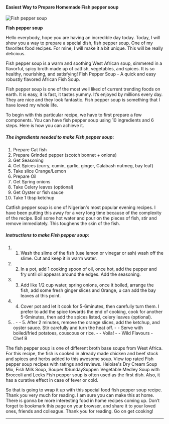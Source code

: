             

#### Easiest Way to Prepare Homemade Fish pepper soup

![Fish pepper soup](https://img-global.cpcdn.com/recipes/10ba132fabde040d/751x532cq70/fish-pepper-soup-recipe-main-photo.jpg)

**Fish pepper soup**

Hello everybody, hope you are having an incredible day today. Today, I will show you a way to prepare a special dish, fish pepper soup. One of my favorites food recipes. For mine, I will make it a bit unique. This will be really delicious.

Fish pepper soup is a warm and soothing West African soup, simmered in a flavorful, spicy broth made up of catfish, vegetables, and spices. It is so healthy, nourishing, and satisfying! Fish Pepper Soup - A quick and easy robustly flavored African Fish Soup.

Fish pepper soup is one of the most well liked of current trending foods on earth. It is easy, it is fast, it tastes yummy. It’s enjoyed by millions every day. They are nice and they look fantastic. Fish pepper soup is something that I have loved my whole life.

To begin with this particular recipe, we have to first prepare a few components. You can have fish pepper soup using 10 ingredients and 6 steps. Here is how you can achieve it.

##### The ingredients needed to make Fish pepper soup:

1.  Prepare Cat fish
2.  Prepare Grinded pepper (scotch bonnet + onions)
3.  Get Seasoning
4.  Get Spices (curry, cumin, garlic, ginger, Calabash nutmeg, bay leaf)
5.  Take slice Orange/Lemon
6.  Prepare Oil
7.  Get Spring onions
8.  Take Celery leaves (optional)
9.  Get Oyster or fish sauce
10.  Take 1 tbsp ketchup

Catfish pepper soup is one of Nigerian's most popular evening recipes. I have been putting this away for a very long time because of the complexity of the recipe. Boil some hot water and pour on the pieces of fish, stir and remove immediately. This toughens the skin of the fish.

##### Instructions to make Fish pepper soup:

1.  1.  Wash the slime of the fish (use lemon or vinegar or ash) wash off the slime. Cut and keep it in warm water.
2.  2.  In a pot, add 1 cooking spoon of oil, once hot, add the pepper and fry until oil appears around the edges. Add the seasoning.
3.  3.  Add like 1/2 cup water, spring onions, once it boiled, arrange the fish, add some fresh ginger slices and Orange, u can add the bay leaves at this point.
4.  4.  Cover pot and let it cook for 5-6minutes, then carefully turn them. I prefer to add the spice towards the end of cooking, cook for another 5-6minutes, then add the spices listed, celery leaves (optional).
5.  . - - 5. After 2 minutes, remove the orange slices, add the ketchup, and oyster sauce. Stir carefully and turn the heat off. - - Serve with boiled/fried potatoes, couscous or rice. - - Voila! - - Wild Flavours - Chef B

The fish pepper soup is one of different broth base soups from West Africa. For this recipe, the fish is cooked in already made chicken and beef stock and spices and herbs added to this awesome soup. View top rated Fish pepper soup recipes with ratings and reviews. Heloise's Dry Cream Soup Mix, Fish Milk Soup, Souper #SundaySupper: Vegetable Medley Soup with Broccoli and Leeks Fish pepper soup is often used as the first dish. Also, it has a curative effect in case of fever or cold.

So that is going to wrap it up with this special food fish pepper soup recipe. Thank you very much for reading. I am sure you can make this at home. There is gonna be more interesting food in home recipes coming up. Don’t forget to bookmark this page on your browser, and share it to your loved ones, friends and colleague. Thank you for reading. Go on get cooking!

* * *